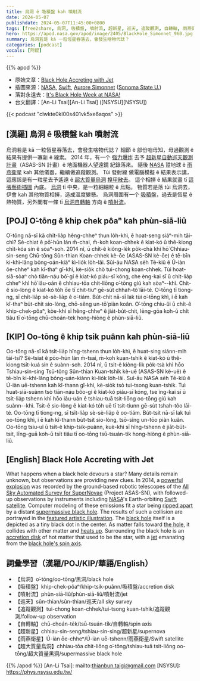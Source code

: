 ```yaml
---
title: 烏洞 ê 吸積盤 kah 噴射流
date: 2024-05-07
publishdate: 2024-05-07T11:45:00+0800
tags: [free2share, 烏洞, 吸積盤, 噴射流, 超新星, 巡天, 追蹤觀測, 自轉軸, 雨燕衛星, 超大質量烏洞]
hero: https://apod.nasa.gov/apod/image/2405/BlackHole_Simonnet_960.jpg
summary: 烏洞若是 kā 一粒恆星吞落去，會發生啥物代誌？
categories: [podcast]
vocals: [阿錕]
---
```


{{% apod %}}

- 原始文章：[Black Hole Accreting with Jet](https://apod.nasa.gov/apod/ap240507.html)
- 插圖來源：[NASA](https://www.nasa.gov/), [Swift](https://swift.gsfc.nasa.gov/), [Aurore Simonnet](http://auroresimonnet.com/about-me/) ([Sonoma State U.](http://www.phys-astro.sonoma.edu/))
- 落對永遠去：[It's Black Hole Week at NASA!](https://science.nasa.gov/universe/black-hole-week/)
- 台文翻譯：[An-Li Tsai][An-Li Tsai] ([NSYSU][NSYSU])

{{< podcast "clwkte0kl00s401vk5xe6aqos" >}}

## [漢羅] 烏洞 ê 吸積盤 kah 噴射流
烏洞若是 kā 一粒恆星吞落去，會發生啥物代誌？
細節 ê 部份咱毋知，毋過觀測 ê 結果有提供一寡新 ê 線索。
2014 年，有一个 [強力爆炸][powerful explosion] 去予 [超新星自動巡天觀測計畫][All Sky Automated Survey for SuperNovae]（ASAS-SN 計畫）ê 地面機器人望遠鏡 紀錄落來。
隨後 [NASA][NASA] 踅地球 ê [雨燕衛星][Swift satellite] kah 其他儀器，繼續做追蹤觀測。
Tùi 發射線 做電腦模擬 ê 結果表示講，這應該是有一粒星去予遙遠 ê [超大質量烏洞][supermassive black hole] [搝甲散去][ripped apart]。
這个相挵 ê 結果就畫 tī [這張藝術插圖][featured artistic illustration] 內底。
[烏洞][black hole] tī 中央，是一粒細細粒 ê 烏點。
物質若是落 tùi 烏洞去，伊會 kah 其他物質相挵，造成溫度變懸。
烏洞周圍有一个 [吸積盤][accretion disk]，過去是恆星 ê 熱物質，另外閣有一條 tī [烏洞自轉軸][black hole's spin axis] 方向 ê [噴射流][jet]。

## [POJ] O͘-tōng ê khip chek pôaⁿ kah phùn-siā-liû
O͘-tōng nā-sī kā chi̍t-lia̍p hêng-chheⁿ thun lo̍h-khì, ē hoat-seng siáⁿ-mih tāi-chì?
Sè-chiat ê pō͘-hūn lán m̄-chai, m̄-koh koan-chhek ê kiat-kó ū thê-kiong chi̍t-kóa sin ê sòaⁿ-soh.
2014 nî, ū chi̍t-ê kiông-le̍k po̍k-chà khì hō͘ Chhiau-sin-seng Chū-tōng Sûn-thian Koan-chhek kè-ōe (ASAS-SN kè-ōe) ê tē-bīn ki-khì-lâng bōng-oán-kiàⁿ kì-lio̍k lo̍h-lâi.
Sûi-āu NASA se̍h Tē-kiû ê Ú-iàn ōe-chheⁿ kah kî-thaⁿ gî-khì, kè-sio̍k chò tui-chong koan-chhek.
Tùi hoat-siā-sòaⁿ chò tiān-náu bô͘-gí ê kiat-kó piáu-sī kóng, che èng-kai sī ū chi̍t-lia̍p chheⁿ khì hō͘ iâu-oán ê chhiau-tōa chit-liōng o͘-tōng giú kah sòaⁿ--khì.
Chit-ê sio-lòng ê kiat-kó to̍h ōe tī chit-tiuⁿ gē-su̍t chhah-tô͘ lāi-té.
O͘-tōng tī tiong-ng, sī chi̍t-lia̍p sè-sè-lia̍p ê o͘-tiám.
Bu̍t-chit nā-sī lak tùi o͘-tōng khì, i ē kah kî-thaⁿ bu̍t-chit sio-lòng, chō-sêng un-tō͘ piàn koân.
O͘-tōng chiu-ûi ū chi̍t-ê khip-chek-pôaⁿ, kòe-khì sī hêng-chheⁿ ê jia̍t-bu̍t-chit, lēng-gōa koh-ū chi̍t tiâu tī o͘-tōng chū-choán-tek hong-hiòng ê phùn-siā-liû.

## [KIP] Oo-tōng ê khip tsik puânn kah phùn-siā-liû
Oo-tōng nā-sī kā tsi̍t-lia̍p hîng-tshenn thun lo̍h-khì, ē huat-sing siánn-mih tāi-tsì?
Sè-tsiat ê pōo-hūn lán m̄-tsai, m̄-koh kuan-tshik ê kiat-kó ū thê-kiong tsi̍t-kuá sin ê suànn-soh.
2014 nî, ū tsi̍t-ê kiông-li̍k po̍k-tsà khì hōo Tshiau-sin-sing Tsū-tōng Sûn-thian Kuan-tshik kè-uē (ASAS-SN kè-uē) ê tē-bīn ki-khì-lâng bōng-uán-kiànn kì-lio̍k lo̍h-lâi.
Suî-āu NASA se̍h Tē-kiû ê Ú-iàn uē-tshenn kah kî-thann gî-khì, kè-sio̍k tsò tui-tsong kuan-tshik.
Tuì huat-siā-suànn tsò tiān-náu bôo-gí ê kiat-kó piáu-sī kóng, tse ìng-kai sī ū tsi̍t-lia̍p tshenn khì hōo iâu-uán ê tshiau-tuā tsit-liōng oo-tōng giú kah suànn--khì.
Tsit-ê sio-lòng ê kiat-kó to̍h uē tī tsit-tiunn gē-su̍t tshah-tôo lāi-té.
Oo-tōng tī tiong-ng, sī tsi̍t-lia̍p sè-sè-lia̍p ê oo-tiám.
Bu̍t-tsit nā-sī lak tuì oo-tōng khì, i ē kah kî-thann bu̍t-tsit sio-lòng, tsō-sîng un-tōo piàn kuân.
Oo-tōng tsiu-uî ū tsi̍t-ê khip-tsik-puânn, kuè-khì sī hîng-tshenn ê jia̍t-bu̍t-tsit, līng-guā koh-ū tsi̍t tiâu tī oo-tōng tsū-tsuán-tik hong-hiòng ê phùn-siā-liû.

## [English] Black Hole Accreting with Jet
What happens when a black hole devours a star?
Many details remain unknown, but observations are providing new clues.
In 2014, a [powerful explosion][powerful explosion] was recorded by the ground-based robotic telescopes of the [All Sky Automated Survey for SuperNovae][All Sky Automated Survey for SuperNovae] (Project ASAS-SN), with followed-up observations by instruments including [NASA][NASA]'s Earth-orbiting [Swift satellite][Swift satellite].
Computer modeling of these emissions fit a star being [ripped apart][ripped apart] by a distant [supermassive black hole][supermassive black hole].
The results of such a collision are portrayed in the [featured artistic illustration][featured artistic illustration].
The [black hole][black hole] itself is a depicted as a tiny black dot in the center.
As matter falls toward [the hole][the hole], it collides with other matter and [heats up][heats up].
Surrounding the black hole is an [accretion disk][accretion disk] of hot matter that used to be the star, with a [jet][jet] emanating from the [black hole's spin axis][black hole's spin axis].

## 詞彙學習（漢羅/POJ/KIP/華語/English）
- 【烏洞】o͘-tōng/oo-tōng/黑洞/black hole
- 【吸積盤】khip-chek-pôaⁿ/khip-tsik-puânn/吸積盤/accretion disk
- 【噴射流】phùn-siā-liû/phùn-siā-liû/噴射流/jet
- 【巡天】sûn-thian/sûn-thian/巡天/all sky survey
- 【追蹤觀測】tui-chong koan-chhek/tui-tsong kuan-tshik/追蹤觀測/follow-up observation
- 【自轉軸】chū-choán-te̍k/tsū-tsuán-ti̍k/自轉軸/spin axis
- 【超新星】chhiau-sin-seng/tshiau-sin-sing/超新星/supernova
- 【雨燕衛星】Ú-iàn ōe-chheⁿ/Ú-iàn uē-tshenn/雨燕衛星/Swift satellite
- 【超大質量烏洞】chhiau-tōa chit-liōng o͘-tōng/tshiau-tuā tsit-liōng oo-tōng/超大質量黑洞/supermassive black hole

{{% /apod %}}
[An-Li Tsai]: mailto:thianbun.taigi@gmail.com
[NSYSU]: https://phys.nsysu.edu.tw/

[copyright]: https://apod.nasa.gov/apod/fap/lib/about_apod.html#srapply
[License3]: https://creativecommons.org/licenses/by/3.0/
[License2]:https://creativecommons.org/licenses/by-nc-nd/2.0/

[powerful explosion]:http://iopscience.iop.org/article/10.3847/2041-8213/aa6003
[All Sky Automated Survey for SuperNovae]:http://www.astronomy.ohio-state.edu/~assassin/index.shtml
[NASA]:https://www.nasa.gov
[Swift satellite]:https://swift.gsfc.nasa.gov/
[ripped apart]:https://thedoorguardian.com/wp-content/uploads/2017/04/DOG-14.jpg
[supermassive black hole]:https://apod.nasa.gov/apod/ap130312.html
[featured artistic illustration]:https://news.mit.edu/2017/black-hole-choking-stardust-0315
[black hole]:https://spaceplace.nasa.gov/black-holes/
[the hole]:https://apod.nasa.gov/apod/ap220501.html
[heats up]:http://stronggravity.eu/public-outreach-tmp/accretion-disks/
[accretion disk]:https://apod.nasa.gov/apod/ap050312.html
[jet]:https://apod.nasa.gov/apod/ap131120.html
[black hole's spin axis]:https://apod.nasa.gov/apod/ap011029.html
